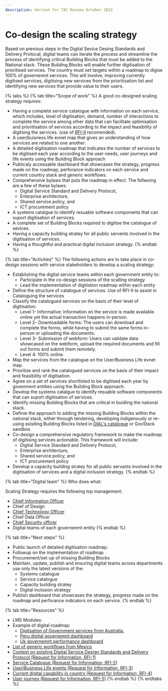 ```yaml
---
description: Version for TAC Review October 2022
---
```


# Co-design the scaling strategy

Based on previous steps in the Digital Sevice Desing Standards and Delivery Protocal, digital teams can iterate the process and streamline the process of identifying critical Building Blocks that must be added to the National stack. These Building Blocks will enable further digitisation of prioritised services. The country must set targets within a roadmap to digise 100% of governemnt services. This will involve, improving currently digitised services, digitising new services from the prioritisation list and identifying new services that provide value to their users.



{% tabs %}
{% tab title="Scope of work" %}
A good co-designed scaling strategy requires:

* Having a complete service catalogue with information on each service, which includes, level of digitisation, demand, number of interactions to complete the service among other data that can facilitate optimisation and prioritisation of services according to the impact and feasibility of digitsing the services. (use of [RFI-II](https://govstack.gitbook.io/implementation-playbook/govstack-implementation-playbook/learning-and-exchange/artefacts#request-for-information-2-rfi-2) recomended).&#x20;
* A user/buisness life evnet map that gives an understanding of how services are related to one another.
* A detailed digitisation roadmap that indicates the number of services to be digitised each year according to the user needs, user journeys and life events using the Building Block approach
* Publicaly accessable dashboard that showcases the strategy, progress made on the roadmap, perforance indicators on each service and current country stack and generic workflows.
* Comprehensive bylaws that puts the roadmap in effect. The follwoing are a few of these bylaws:
  * Digital Service Standard and Delivery Protocol,
  * Enterprise architecture,&#x20;
  * Shared service policy, and
  * ICT procurement policy
* A systems catalgue to identify resuable software components that can suport digitisation of services.
* A complete set of Building Blocks required to digitise the catalogue of sevices.
* Having a capacity building stratey for all public servents involved in the digitisation of services.
* Having a thoughtful and practical digital inclusion strategy.
{% endtab %}

{% tab title="Activities" %}
The following actions are to take place in co-design sessions with service stakeholders to develop a scaling strategy:&#x20;

* Establishing the digital service teams within each government entity to:
  * Participate in the co-design sessions of the scalling strategy
  * Lead the implementation of digitistion roadmap within each entity
* Define the structure of catalogue of services. Use of RFI-II to assist in Cataloguing the services
* Classify the catalogued services on the basis of their level of digitisation:
  * Level 1- Informative: Information on the service is made available online yet the actual transaction happens in-person.&#x20;
  * Level 2- Downloadable forms: The users can download and complete the forms, while having to submit the same forms in-person or uploading the documents.
  * Level 3- Submission of webform: Users can validate data showcased on the webform, upload the required documents and fill out forms and submit them remotely.
  * Level 4: 100% online
* Map the services from the catalogue on the User/Business Life evnet map.
* Prioritise and rank the catalogued services on the basis of their impact and feasibility of digitsation.
* Agree on a set of services shortlisted to be digitised each year by govenment entities using the Building Block approach.
* Develop the systems catalgue to identify resuable software components that can suport digitisation of services.
* Identify missing Building Blocks that are critical in buidling the national stack.&#x20;
* Definie the approach to adding the missing Building Blocks within the national stack, either through tendering, developing indigenously or re-using exisiting Building Blocks listed in [DIAL's catalogue](https://solutions.dial.community/building\_blocks) or GovStack sandbox
* Co-design a comprehensive regulatory framework to make the roadmap of digitising services actionable. This framework will include:
  * Digital Service Standard and Delivery Protocol,
  * Enterprise architecture,&#x20;
  * Shared service policy, and
  * ICT procurement policy
* Develop a capacity building stratey for all public servants involved in the digitisation of services and a digital inclusion strategy.
{% endtab %}

{% tab title="Digital team" %}
Who does what:

Scaling Strategy requires the following top management:

* [Chief Information Officer](https://govstack.gitbook.io/implementation-playbook/govstack-implementation-playbook/annex/govstack-user-profiles-taxonomy#chief-information-officer)
* Chief of Design
* [Chief Technology Officer](https://govstack.gitbook.io/implementation-playbook/govstack-implementation-playbook/annex/govstack-user-profiles-taxonomy#chief-technology-officer)
* Chief Data Officer
* [Chief Security officer](https://govstack.gitbook.io/implementation-playbook/govstack-implementation-playbook/annex/govstack-user-profiles-taxonomy#chief-security-information-officer-ciso)
* Digital teams of each governemnt entity
{% endtab %}

{% tab title="Next steps" %}
* Public launch of  detailed digitisation roadmap.
* Followup on the implementation of roadmap
* Procurement/set-up of missing Building Blocks
* Maintain, update, publish and ensuring digital teams across departments use only the latest versions of the:
  * Systems catalogue
  * Service catalogue
  * Capacity building stratey
  * Digital inclusion strategy
* Publish dashboard that showcases the strategy, progress made on the roadmap and perforance indicators on each service.
{% endtab %}

{% tab title="Resources" %}
* LMS Modules:&#x20;
* Example of digital roadmap:&#x20;
  * [Digitsation of Government services from Australia, ](https://www.dta.gov.au/sites/default/files/2021-12/Digital%20Government%20Strategy\_web-ready\_FA.pdf)
  * [Peru digital governemnt dashboard](https://indicadores.digital.gob.pe/)
  * [Uk governemnt performance dashboard](https://webarchive.nationalarchives.gov.uk/ukgwa/20210315084926/https://www.gov.uk/performance)
* [List of generic workflows from Mexico](../learning-and-exchange/artefacts.md#list-of-generic-workflows)
* [Context on existing Digital Service Design Standards and Delivery Protocol (Request for Information, RFI-1)](../learning-and-exchange/artefacts.md#context-on-existing-digital-service-design-standards-and-delivery-protocol-request-for-information-r)
* [Service Catalogue (Request for Information, RFI-2)](https://app.gitbook.com/o/pxmRWOPoaU8fUAbbcrus/s/zlgZ7XvqYnhGTNjlQo19/)
* [User/Business Life events (Request for Information, RFI-3)](https://app.gitbook.com/o/pxmRWOPoaU8fUAbbcrus/s/zlgZ7XvqYnhGTNjlQo19/)
* [Current digital capability in country (Request for Information, RFI-4)](../learning-and-exchange/artefacts.md#request-for-information-4-rfi-4)
* [User journey (Request for Information, RFI-5)](../learning-and-exchange/artefacts.md#request-for-information-5-rfi-5)
{% endtab %}
{% endtabs %}
